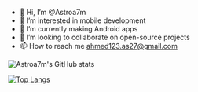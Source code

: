 - 👋 Hi, I’m @Astroa7m
- 👀 I’m interested in mobile development 
- 🌱 I’m currently making Android apps
- 💞️ I’m looking to collaborate on open-source projects
- 📫 How to reach me ahmed123.as27@gmail.com

<!---
Astroa7m/Astroa7m is a ✨ special ✨ repository because its `README.md` (this file) appears on your GitHub profile.
You can click the Preview link to take a look at your changes.
--->
![Astroa7m's GitHub stats](https://github-readme-stats.vercel.app/api?username=Astroa7m&show_icons=true&theme=synthwave)

[![Top Langs](https://github-readme-stats.vercel.app/api/top-langs/?username=Astroa7m&layout=compact&theme=synthwave)](https://github.com/Astroa7m/github-readme-stats)

<!-- [![Astroa7m's wakatime stats](https://github-readme-stats.vercel.app/api/wakatime?username=Astroa7m)](https://github.com/Astroa7m/github-readme-stats)
 -->
